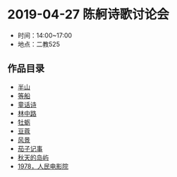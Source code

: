 # 2019-04-27 陈舸诗歌讨论会

- 时间：14:00~17:00
- 地点：二教525

## 作品目录

- [半山](半山.md)
- [等船](等船.md)
- [童话诗](童话诗.md)
- [林中路](林中路.md)
- [牡蛎](牡蛎.md)
- [豆蔻](豆蔻.md)
- [风景](风景.md)
- [茄子记事](茄子记事.md)
- [秋天的岛屿](秋天的岛屿.md)
- [1978，人民电影院](1978，人民电影院.md)

